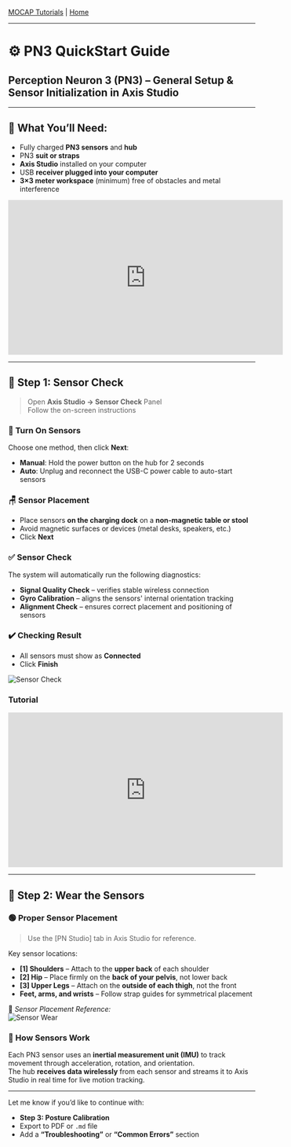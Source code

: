 [MOCAP Tutorials](README.md) | [Home](../../README.md)

-------------------------------------------------------------------------------

# ⚙️ PN3 QuickStart Guide  
## Perception Neuron 3 (PN3) – General Setup & Sensor Initialization in Axis Studio

---

## 🧰 What You’ll Need:
- Fully charged **PN3 sensors** and **hub**
- PN3 **suit or straps**
- **Axis Studio** installed on your computer
- USB **receiver plugged into your computer**
- **3×3 meter workspace** (minimum) free of obstacles and metal interference

<iframe width="560" height="315" src="https://www.youtube.com/embed/MgAUYQAoXyk?si=TJ8aVa9u7bq6OLuC" title="YouTube video player" frameborder="0" allow="accelerometer; autoplay; clipboard-write; encrypted-media; gyroscope; picture-in-picture; web-share" referrerpolicy="strict-origin-when-cross-origin" allowfullscreen></iframe>

---

## 📡 Step 1: Sensor Check

> Open **Axis Studio → Sensor Check** Panel  
> Follow the on-screen instructions

### 🔌 Turn On Sensors
Choose one method, then click **Next**:
- **Manual**: Hold the power button on the hub for 2 seconds  
- **Auto**: Unplug and reconnect the USB-C power cable to auto-start sensors

### 🪑 Sensor Placement
- Place sensors **on the charging dock** on a **non-magnetic table or stool**
- Avoid magnetic surfaces or devices (metal desks, speakers, etc.)
- Click **Next**

### ✅ Sensor Check
The system will automatically run the following diagnostics:
- **Signal Quality Check** – verifies stable wireless connection  
- **Gyro Calibration** – aligns the sensors' internal orientation tracking  
- **Alignment Check** – ensures correct placement and positioning of sensors

### ✔️ Checking Result
- All sensors must show as **Connected**
- Click **Finish**

![Sensor Check](setup_2.png)

### Tutorial

<iframe width="560" height="315" src="https://www.youtube.com/embed/8yB58PIHUVw?si=XxTpHW7UXU7YPR9a" title="YouTube video player" frameborder="0" allow="accelerometer; autoplay; clipboard-write; encrypted-media; gyroscope; picture-in-picture; web-share" referrerpolicy="strict-origin-when-cross-origin" allowfullscreen></iframe>

---

## 🧍 Step 2: Wear the Sensors

### 🟢 Proper Sensor Placement  
> Use the [PN Studio] tab in Axis Studio for reference.

Key sensor locations:
- **[1] Shoulders** – Attach to the **upper back** of each shoulder  
- **[2] Hip** – Place firmly on the **back of your pelvis**, not lower back  
- **[3] Upper Legs** – Attach on the **outside of each thigh**, not the front  
- **Feet, arms, and wrists** – Follow strap guides for symmetrical placement

📸 *Sensor Placement Reference:*  
![Sensor Wear](setup_1.png)

### 🧠 How Sensors Work
Each PN3 sensor uses an **inertial measurement unit (IMU)** to track movement through acceleration, rotation, and orientation.  
The hub **receives data wirelessly** from each sensor and streams it to Axis Studio in real time for live motion tracking.

---

Let me know if you’d like to continue with:
- **Step 3: Posture Calibration**
- Export to PDF or `.md` file
- Add a **“Troubleshooting”** or **“Common Errors”** section
